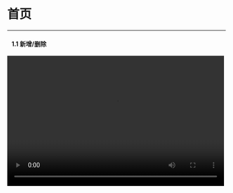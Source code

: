 # 首页
---
#### &nbsp;&nbsp;&nbsp;1.1 新增/删除
<html>
<!--在这里插入内容-->
  <video src="PostManage-AddAndDelete.mp4" controls width="500" height="300"></video>
</html>